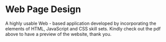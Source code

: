 # Web Page Design
A highly usable Web - based application developed by incorporating the elements of HTML, JavaScript and CSS skill sets.
Kindly check out the pdf above to have a preview of the website, thank you. 
